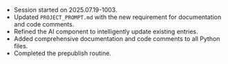 - Session started on 2025.07.19-1003.
- Updated `PROJECT_PROMPT.md` with the new requirement for documentation and code comments.
- Refined the AI component to intelligently update existing entries.
- Added comprehensive documentation and code comments to all Python files.
- Completed the prepublish routine.
